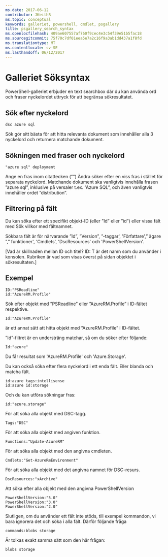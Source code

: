 ```yaml
---
ms.date: 2017-06-12
contributor: JKeithB
ms.topic: conceptual
keywords: galleriet, powershell, cmdlet, psgallery
title: psgallery_search_syntax
ms.openlocfilehash: 409ae607557af760f9cec4e3c54f39e51b5fac18
ms.sourcegitcommit: 75f70c7df01eea5e7a2c16f9a3ab1dd437a1f8fd
ms.translationtype: MT
ms.contentlocale: sv-SE
ms.lasthandoff: 06/12/2017
---
```

# <a name="gallery-search-syntax"></a>Galleriet Söksyntax

PowerShell-galleriet erbjuder en text searchbox där du kan använda ord och fraser nyckelordet uttryck för att begränsa sökresultatet.

## <a name="search-by-keywords"></a>Sök efter nyckelord

    dsc azure sql

Sök gör sitt bästa för att hitta relevanta dokument som innehåller alla 3 nyckelord och returnera matchande dokument.

## <a name="search-using-phrases-and-keywords"></a>Sökningen med fraser och nyckelord

    "azure sql" deployment

Ange en fras inom citattecken (””) Ändra söker efter en viss fras i stället för separata nyckelord.
Matchande dokument ska vanligtvis innehålla frasen ”azure sql”, inklusive på versaler t.ex. ”Azure SQL”, och även vanligtvis innehåller ordet ”distribution”.

## <a name="filtering-on-fields"></a>Filtrering på fält

Du kan söka efter ett specifikt objekt-ID (eller ”Id” eller ”id”) eller vissa fält med Sök villkor med fältnamnet.

Sökbara fält är för närvarande ”Id”, ”Version”, ”-taggar', 'Författare',” ägare ”,” funktioner', 'Cmdlets', 'DscResources' och 'PowerShellVersion'.

[Vad är skillnaden mellan ID och titel? ID: T är det namn som du använder i konsolen. Rubriken är vad som visas överst på sidan objektet i sökresultaten.]

## <a name="examples"></a>Exempel

    ID:"PSReadline"
    id:"AzureRM.Profile"

Sök efter objekt med ”PSReadline” eller ”AzureRM.Profile” i ID-fältet respektive.

    Id:"AzureRM.Profile"

är ett annat sätt att hitta objekt med ”AzureRM.Profile” i ID-fältet.

”Id”-filtret är en understräng matchar, så om du söker efter följande:

    Id:"azure"
    
Du får resultat som 'AzureRM.Profile' och 'Azure.Storage'.

Du kan också söka efter flera nyckelord i ett enda fält. Eller blanda och matcha fält.

    id:azure tags:intellisense
    id:azure id:storage

Och du kan utföra sökningar fras:

    id:"azure.storage"


För att söka alla objekt med DSC-tagg.

    Tags:"DSC"

För att söka alla objekt med angiven funktion.

    Functions:"Update-AzureRM"

För att söka alla objekt med den angivna cmdleten.
    
    Cmdlets:"Get-AzureRmEnvironment"

För att söka alla objekt med det angivna namnet för DSC-resurs.

    DscResources:"xArchive"

Att söka efter alla objekt med den angivna PowerShellVersion

    PowerShellVersion:"5.0"
    PowerShellVersion:"3.0"
    PowerShellVersion:"2.0"


Slutligen, om du använder ett fält inte stöds, till exempel kommandon, vi bara ignorera det och söka i alla fält. Därför följande fråga

    commands:blobs storage
    
Är tolkas exakt samma sätt som den här frågan:

    blobs storage

